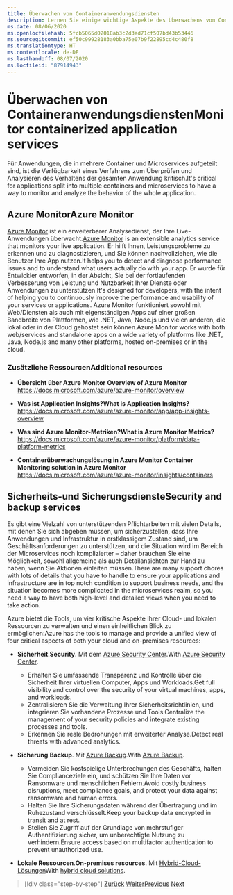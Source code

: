 ```yaml
---
title: Überwachen von Containeranwendungsdiensten
description: Lernen Sie einige wichtige Aspekte des Überwachens von Containerarchitekturen kennen.
ms.date: 08/06/2020
ms.openlocfilehash: 5fcb5065d02018ab3c2d3ad71cf507bd43b53446
ms.sourcegitcommit: ef50c99928183a0bba75e07b9f22895cd4c480f8
ms.translationtype: HT
ms.contentlocale: de-DE
ms.lasthandoff: 08/07/2020
ms.locfileid: "87914943"
---
```

# <a name="monitor-containerized-application-services"></a><span data-ttu-id="b1160-103">Überwachen von Containeranwendungsdiensten</span><span class="sxs-lookup"><span data-stu-id="b1160-103">Monitor containerized application services</span></span>

<span data-ttu-id="b1160-104">Für Anwendungen, die in mehrere Container und Microservices aufgeteilt sind, ist die Verfügbarkeit eines Verfahrens zum Überprüfen und Analysieren des Verhaltens der gesamten Anwendung kritisch.</span><span class="sxs-lookup"><span data-stu-id="b1160-104">It's critical for applications split into multiple containers and microservices to have a way to monitor and analyze the behavior of the whole application.</span></span>

## <a name="azure-monitor"></a><span data-ttu-id="b1160-105">Azure Monitor</span><span class="sxs-lookup"><span data-stu-id="b1160-105">Azure Monitor</span></span>

<span data-ttu-id="b1160-106">[Azure Monitor](https://azure.microsoft.com/services/monitor/) ist ein erweiterbarer Analysedienst, der Ihre Live-Anwendungen überwacht.</span><span class="sxs-lookup"><span data-stu-id="b1160-106">[Azure Monitor](https://azure.microsoft.com/services/monitor/) is an extensible analytics service that monitors your live application.</span></span> <span data-ttu-id="b1160-107">Er hilft Ihnen, Leistungsprobleme zu erkennen und zu diagnostizieren, und Sie können nachvollziehen, wie die Benutzer Ihre App nutzen.</span><span class="sxs-lookup"><span data-stu-id="b1160-107">It helps you to detect and diagnose performance issues and to understand what users actually do with your app.</span></span> <span data-ttu-id="b1160-108">Er wurde für Entwickler entworfen, in der Absicht, Sie bei der fortlaufenden Verbesserung von Leistung und Nutzbarkeit Ihrer Dienste oder Anwendungen zu unterstützen.</span><span class="sxs-lookup"><span data-stu-id="b1160-108">It's designed for developers, with the intent of helping you to continuously improve the performance and usability of your services or applications.</span></span> <span data-ttu-id="b1160-109">Azure Monitor funktioniert sowohl mit Web/Diensten als auch mit eigenständigen Apps auf einer großen Bandbreite von Plattformen, wie .NET, Java, Node.js und vielen anderen, die lokal oder in der Cloud gehostet sein können.</span><span class="sxs-lookup"><span data-stu-id="b1160-109">Azure Monitor works with both web/services and standalone apps on a wide variety of platforms like .NET, Java, Node.js and many other platforms, hosted on-premises or in the cloud.</span></span>

### <a name="additional-resources"></a><span data-ttu-id="b1160-110">Zusätzliche Ressourcen</span><span class="sxs-lookup"><span data-stu-id="b1160-110">Additional resources</span></span>

- <span data-ttu-id="b1160-111">**Übersicht über Azure Monitor** </span><span class="sxs-lookup"><span data-stu-id="b1160-111">**Overview of Azure Monitor** </span></span>\
  <https://docs.microsoft.com/azure/azure-monitor/overview>

- <span data-ttu-id="b1160-112">**Was ist Application Insights?**</span><span class="sxs-lookup"><span data-stu-id="b1160-112">**What is Application Insights?**</span></span> \
  <https://docs.microsoft.com/azure/azure-monitor/app/app-insights-overview>

- <span data-ttu-id="b1160-113">**Was sind Azure Monitor-Metriken?**</span><span class="sxs-lookup"><span data-stu-id="b1160-113">**What is Azure Monitor Metrics?**</span></span> \
  <https://docs.microsoft.com/azure/azure-monitor/platform/data-platform-metrics>

- <span data-ttu-id="b1160-114">**Containerüberwachungslösung in Azure Monitor** </span><span class="sxs-lookup"><span data-stu-id="b1160-114">**Container Monitoring solution in Azure Monitor** </span></span>\
  <https://docs.microsoft.com/azure/azure-monitor/insights/containers>

## <a name="security-and-backup-services"></a><span data-ttu-id="b1160-115">Sicherheits-und Sicherungsdienste</span><span class="sxs-lookup"><span data-stu-id="b1160-115">Security and backup services</span></span>

<span data-ttu-id="b1160-116">Es gibt eine Vielzahl von unterstützenden Pflichtarbeiten mit vielen Details, mit denen Sie sich abgeben müssen, um sicherzustellen, dass Ihre Anwendungen und Infrastruktur in erstklassigem Zustand sind, um Geschäftsanforderungen zu unterstützen, und die Situation wird im Bereich der Microservices noch komplizierter – daher brauchen Sie eine Möglichkeit, sowohl allgemeine als auch Detailansichten zur Hand zu haben, wenn Sie Aktionen einleiten müssen.</span><span class="sxs-lookup"><span data-stu-id="b1160-116">There are many support chores with lots of details that you have to handle to ensure your applications and infrastructure are in top notch condition to support business needs, and the situation becomes more complicated in the microservices realm, so you need a way to have both high-level and detailed views when you need to take action.</span></span>

<span data-ttu-id="b1160-117">Azure bietet die Tools, um vier kritische Aspekte Ihrer Cloud- und lokalen Ressourcen zu verwalten und einen einheitlichen Blick zu ermöglichen:</span><span class="sxs-lookup"><span data-stu-id="b1160-117">Azure has the tools to manage and provide a unified view of four critical aspects of both your cloud and on-premises resources:</span></span>

- <span data-ttu-id="b1160-118">**Sicherheit**.</span><span class="sxs-lookup"><span data-stu-id="b1160-118">**Security**.</span></span> <span data-ttu-id="b1160-119">Mit dem [Azure Security Center](https://azure.microsoft.com/services/security-center/).</span><span class="sxs-lookup"><span data-stu-id="b1160-119">With [Azure Security Center](https://azure.microsoft.com/services/security-center/).</span></span>
  - <span data-ttu-id="b1160-120">Erhalten Sie umfassende Transparenz und Kontrolle über die Sicherheit Ihrer virtuellen Computer, Apps und Workloads.</span><span class="sxs-lookup"><span data-stu-id="b1160-120">Get full visibility and control over the security of your virtual machines, apps, and workloads.</span></span>
  - <span data-ttu-id="b1160-121">Zentralisieren Sie die Verwaltung Ihrer Sicherheitsrichtlinien, und integrieren Sie vorhandene Prozesse und Tools.</span><span class="sxs-lookup"><span data-stu-id="b1160-121">Centralize the management of your security policies and integrate existing processes and tools.</span></span>
  - <span data-ttu-id="b1160-122">Erkennen Sie reale Bedrohungen mit erweiterter Analyse.</span><span class="sxs-lookup"><span data-stu-id="b1160-122">Detect real threats with advanced analytics.</span></span>

- <span data-ttu-id="b1160-123">**Sicherung**.</span><span class="sxs-lookup"><span data-stu-id="b1160-123">**Backup**.</span></span> <span data-ttu-id="b1160-124">Mit [Azure Backup](https://azure.microsoft.com/services/backup/).</span><span class="sxs-lookup"><span data-stu-id="b1160-124">With [Azure Backup](https://azure.microsoft.com/services/backup/).</span></span>
  - <span data-ttu-id="b1160-125">Vermeiden Sie kostspielige Unterbrechungen des Geschäfts, halten Sie Complianceziele ein, und schützen Sie Ihre Daten vor Ransomware und menschlichen Fehlern.</span><span class="sxs-lookup"><span data-stu-id="b1160-125">Avoid costly business disruptions, meet compliance goals, and protect your data against ransomware and human errors.</span></span>
  - <span data-ttu-id="b1160-126">Halten Sie Ihre Sicherungsdaten während der Übertragung und im Ruhezustand verschlüsselt.</span><span class="sxs-lookup"><span data-stu-id="b1160-126">Keep your backup data encrypted in transit and at rest.</span></span>
  - <span data-ttu-id="b1160-127">Stellen Sie Zugriff auf der Grundlage von mehrstufiger Authentifizierung sicher, um unberechtigte Nutzung zu verhindern.</span><span class="sxs-lookup"><span data-stu-id="b1160-127">Ensure access based on multifactor authentication to prevent unauthorized use.</span></span>

- <span data-ttu-id="b1160-128">**Lokale Ressourcen**.</span><span class="sxs-lookup"><span data-stu-id="b1160-128">**On-premises resources**.</span></span> <span data-ttu-id="b1160-129">Mit [Hybrid-Cloud-Lösungen](https://azure.microsoft.com/solutions/hybrid-cloud-app/)</span><span class="sxs-lookup"><span data-stu-id="b1160-129">With [hybrid cloud solutions](https://azure.microsoft.com/solutions/hybrid-cloud-app/).</span></span>

>[!div class="step-by-step"]
><span data-ttu-id="b1160-130">[Zurück](manage-production-docker-environments.md)
>[Weiter](../key-takeaways/index.md)</span><span class="sxs-lookup"><span data-stu-id="b1160-130">[Previous](manage-production-docker-environments.md)
[Next](../key-takeaways/index.md)</span></span>
